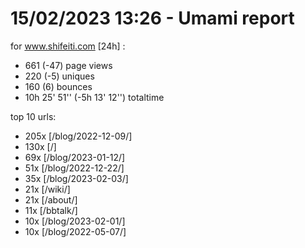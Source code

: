 # 15/02/2023 13:26 - Umami report
for www.shifeiti.com [24h] :

 - 661 (-47) page views
 - 220 (-5) uniques
 - 160 (6) bounces
 - 10h 25' 51'' (-5h 13' 12'') totaltime


top 10 urls:
 - 205x [/blog/2022-12-09/]
 - 130x [/]
 - 69x [/blog/2023-01-12/]
 - 51x [/blog/2022-12-22/]
 - 35x [/blog/2023-02-03/]
 - 21x [/wiki/]
 - 21x [/about/]
 - 11x [/bbtalk/]
 - 10x [/blog/2023-02-01/]
 - 10x [/blog/2022-05-07/]


